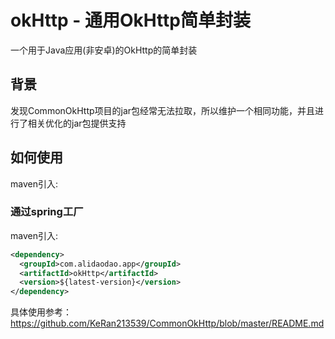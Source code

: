 ﻿# okHttp - 通用OkHttp简单封装

一个用于Java应用(非安卓)的OkHttp的简单封装

## 背景
发现CommonOkHttp项目的jar包经常无法拉取，所以维护一个相同功能，并且进行了相关优化的jar包提供支持

## 如何使用

maven引入:

### 通过spring工厂

maven引入:

```xml
<dependency>
  <groupId>com.alidaodao.app</groupId>
  <artifactId>okHttp</artifactId>
  <version>${latest-version}</version>
</dependency>
```

具体使用参考：
https://github.com/KeRan213539/CommonOkHttp/blob/master/README.md

